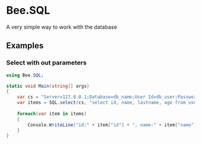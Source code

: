 # Bee.SQL
A very simple way to work with the database

## Examples

### Select with out parameters
```csharp
using Bee.SQL;

static void Main(string[] args)
{
	var cs = "Server=127.0.0.1;Database=db_name;User Id=db_user;Password=db_password;Connection Timeout=15";
    var items = SQL.select(cs, "select id, name, lastname, age from users");
	
	foreach(var item in items)
	{
		Console.WriteLine("id:" + item["id"] + ", name:" + item["name"] + ", lastname:" + item["lastname"] + ", age:" + item["age"]);
	}
}
```